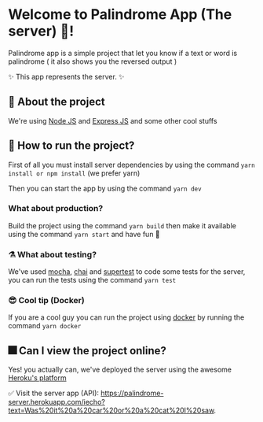 
# Welcome to Palindrome App (The server) 🥳!

  

Palindrome app is a simple project that let you know if a text or word is palindrome ( it also shows you the reversed output )

  

✨ This app represents the server. ✨

  

## 📓 About the project

  

We're using [Node JS](https://nodejs.org/es/) and [Express JS](https://expressjs.com/es/) and some other cool stuffs

  

## 🌠 How to run the project?

First of all you must install server dependencies by using the command `yarn install or npm install` (we prefer yarn)

  

Then you can start the app by using the command `yarn dev`

  

### What about production?

  

Build the project using the command `yarn build` then make it available using the command `yarn start` and have fun 🤩

  

### ⚗️ What about testing?

  

We've used [mocha](https://mochajs.org/), [chai](https://www.chaijs.com/) and [supertest](https://github.com/visionmedia/supertest) to code some tests for the server, you can run the tests using the command `yarn test`

  

### 😎 Cool tip (Docker)

If you are a cool guy you can run the project using [docker](https://www.docker.com/) by running the command `yarn docker`

  

## 🎆 Can I view the project online?

  

Yes! you actually can, we've deployed the server using the awesome [Heroku's platform](https://www.heroku.com/)

✅ Visit the server app (API): https://palindrome-server.herokuapp.com/iecho?text=Was%20it%20a%20car%20or%20a%20cat%20I%20saw.